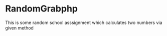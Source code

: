 # RandomGrabphp
This is some random school asssignment which calculates two numbers via given method
